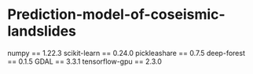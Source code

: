 # Prediction-model-of-coseismic-landslides
numpy == 1.22.3
scikit-learn == 0.24.0
pickleashare == 0.7.5
deep-forest == 0.1.5
GDAL == 3.3.1
tensorflow-gpu == 2.3.0
